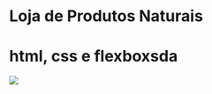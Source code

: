 # Loja de Produtos Naturais

# html, css e flexboxsda
<img src="https://raw.githubusercontent.com/dieegobs/loja-de-produtos-naturais/refs/heads/main/images/Site.png"/>























































































